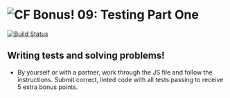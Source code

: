 ![CF](https://i.imgur.com/7v5ASc8.png)  Bonus! 09: Testing Part One
=======
[![Build Status](https://travis-ci.org/codefellows-seattle-301d4/09-testing-part-one.svg?branch=master)](https://travis-ci.org/codefellows-seattle-301d4/09-testing-part-one)
## Writing tests and solving problems!
- By yourself or with a partner, work through the JS file and follow the instructions.
  Submit correct, linted code with all tests passing to receive 5 extra bonus points.

